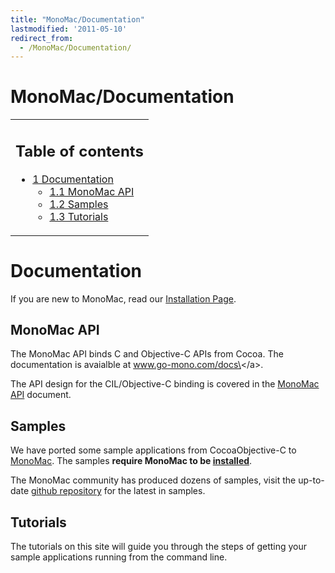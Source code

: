 ```yaml
---
title: "MonoMac/Documentation"
lastmodified: '2011-05-10'
redirect_from:
  - /MonoMac/Documentation/
---
```


MonoMac/Documentation
=====================

<table>
<col width="100%" />
<tbody>
<tr class="odd">
<td align="left"><h2>Table of contents</h2>
<ul>
<li><a href="#documentation">1 Documentation</a>
<ul>
<li><a href="#monomac-api">1.1 MonoMac API</a></li>
<li><a href="#samples">1.2 Samples</a></li>
<li><a href="#tutorials">1.3 Tutorials</a></li>
</ul></li>
</ul></td>
</tr>
</tbody>
</table>

Documentation
=============

If you are new to MonoMac, read our [Installation Page](/docs/tools+libraries/libraries/monomac/).

MonoMac API
-----------

The MonoMac API binds C and Objective-C APIs from Cocoa. The documentation is avaialble at www.go-mono.com/docs\</a\>.

The API design for the CIL/Objective-C binding is covered in the [MonoMac API](/MonoMac/Documentation/API) document.

Samples
-------

We have ported some sample applications from CocoaObjective-C to [MonoMac](/MonoMac). The samples **require MonoMac to be [installed](/docs/tools+libraries/libraries/monomac/)**.

The MonoMac community has produced dozens of samples, visit the up-to-date [github repository](https://github.com/mono/monomac/tree/master/samples) for the latest in samples.

Tutorials
---------

The tutorials on this site will guide you through the steps of getting your sample applications running from the command line.

